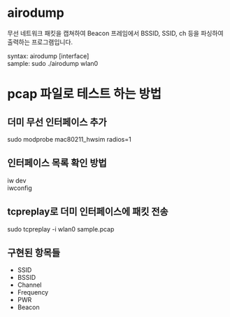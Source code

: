 <h1>airodump</h1>
무선 네트워크 패킷을 캡쳐하여 Beacon 프레임에서 BSSID, SSID, ch 등을 파싱하여 출력하는 프로그램입니다.<br>

syntax: airodump [interface] <br>
sample: sudo ./airodump wlan0

<h1>pcap 파일로 테스트 하는 방법</h1>
<h2>더미 무선 인터페이스 추가</h2>
sudo modprobe mac80211_hwsim radios=1<br>
<h2>인터페이스 목록 확인 방법</h2>
iw dev <br>
iwconfig
<h2>tcpreplay로 더미 인터페이스에 패킷 전송</h2>
sudo tcpreplay -i wlan0 sample.pcap <br>
<h2>구현된 항목들</h2>
<ul>
    <li>SSID</li>
    <li>BSSID</li>
    <li>Channel</li>
    <li>Frequency</li>
    <li>PWR</li>
    <li>Beacon</li>
</ul>
